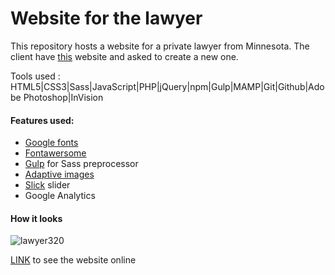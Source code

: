 # Website for the lawyer 

This repository hosts a website for a private lawyer from Minnesota. 
The client have [this](https://www.jefflinlaw.com/home) website and asked to create a new one.

Tools used : HTML5|CSS3|Sass|JavaScript|PHP|jQuery|npm|Gulp|MAMP|Git|Github|Adobe Photoshop|InVision

#### Features used: 

- [Google fonts](https://fonts.google.com)
- [Fontawersome](https://fontawesome.com)
- [Gulp](https://gulpjs.com) for Sass preprocessor
- [Adaptive images](http://adaptive-images.com)
- [Slick](http://kenwheeler.github.io/slick/) slider
- Google Analytics


#### How it looks 

![lawyer320](https://user-images.githubusercontent.com/44715508/112692576-69414800-8e3c-11eb-98dc-dfaaa91e7b44.gif)


[LINK](https://msmirnova.ca/projects/Jeff/dev/index.html) to see the website online
